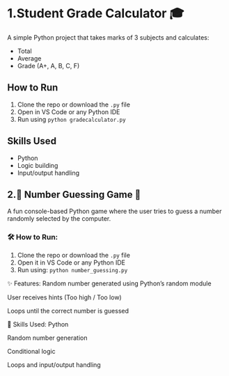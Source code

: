 # 1.Student Grade Calculator 🎓

A simple Python project that takes marks of 3 subjects and calculates:
- Total
- Average
- Grade (A+, A, B, C, F)

## How to Run
1. Clone the repo or download the `.py` file
2. Open in VS Code or any Python IDE
3. Run using `python gradecalculator.py`

## Skills Used
- Python
- Logic building
- Input/output handling






## 2.🎯 Number Guessing Game 🎲

A fun console-based Python game where the user tries to guess a number randomly selected by the computer.

### 🛠 How to Run:
1. Clone the repo or download the `.py` file  
2. Open it in VS Code or any Python IDE  
3. Run using:
  `python number_guessing.py`


✨ Features:
Random number generated using Python’s random module

User receives hints (Too high / Too low)

Loops until the correct number is guessed

🧠 Skills Used:
Python

Random number generation

Conditional logic

Loops and input/output handling
